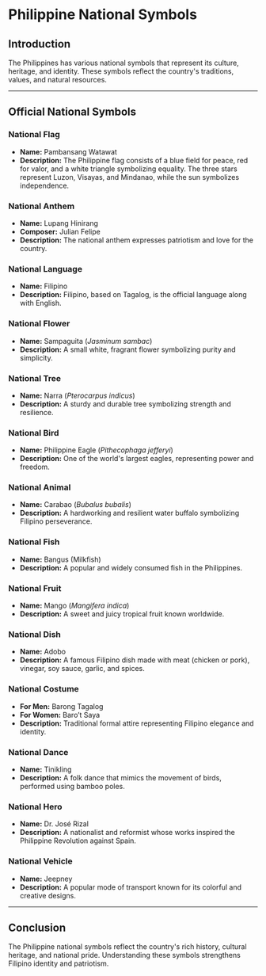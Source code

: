 # Philippine National Symbols

## Introduction
The Philippines has various national symbols that represent its culture, heritage, and identity. These symbols reflect the country's traditions, values, and natural resources.

---

## Official National Symbols

### **National Flag**
- **Name:** Pambansang Watawat
- **Description:** The Philippine flag consists of a blue field for peace, red for valor, and a white triangle symbolizing equality. The three stars represent Luzon, Visayas, and Mindanao, while the sun symbolizes independence.

### **National Anthem**
- **Name:** Lupang Hinirang
- **Composer:** Julian Felipe
- **Description:** The national anthem expresses patriotism and love for the country.

### **National Language**
- **Name:** Filipino
- **Description:** Filipino, based on Tagalog, is the official language along with English.

### **National Flower**
- **Name:** Sampaguita (*Jasminum sambac*)
- **Description:** A small white, fragrant flower symbolizing purity and simplicity.

### **National Tree**
- **Name:** Narra (*Pterocarpus indicus*)
- **Description:** A sturdy and durable tree symbolizing strength and resilience.

### **National Bird**
- **Name:** Philippine Eagle (*Pithecophaga jefferyi*)
- **Description:** One of the world's largest eagles, representing power and freedom.

### **National Animal**
- **Name:** Carabao (*Bubalus bubalis*)
- **Description:** A hardworking and resilient water buffalo symbolizing Filipino perseverance.

### **National Fish**
- **Name:** Bangus (Milkfish)
- **Description:** A popular and widely consumed fish in the Philippines.

### **National Fruit**
- **Name:** Mango (*Mangifera indica*)
- **Description:** A sweet and juicy tropical fruit known worldwide.

### **National Dish**
- **Name:** Adobo
- **Description:** A famous Filipino dish made with meat (chicken or pork), vinegar, soy sauce, garlic, and spices.

### **National Costume**
- **For Men:** Barong Tagalog
- **For Women:** Baro’t Saya
- **Description:** Traditional formal attire representing Filipino elegance and identity.

### **National Dance**
- **Name:** Tinikling
- **Description:** A folk dance that mimics the movement of birds, performed using bamboo poles.

### **National Hero**
- **Name:** Dr. José Rizal
- **Description:** A nationalist and reformist whose works inspired the Philippine Revolution against Spain.

### **National Vehicle**
- **Name:** Jeepney
- **Description:** A popular mode of transport known for its colorful and creative designs.

---

## Conclusion
The Philippine national symbols reflect the country's rich history, cultural heritage, and national pride. Understanding these symbols strengthens Filipino identity and patriotism.